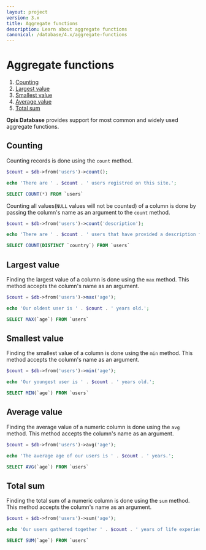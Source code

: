 ```yaml
---
layout: project
version: 3.x
title: Aggregate functions
description: Learn about aggregate functions
canonical: /database/4.x/aggregate-functions
---
```

# Aggregate functions

1. [Counting](#counting)
2. [Largest value](#largest-value)
3. [Smallest value](#smallest-value)
4. [Average value](#average-value)
5. [Total sum](#total-sum)

**Opis Database** provides support for most common and widely used aggregate functions.

## Counting

Counting records is done using the `count` method. 

```php
$count = $db->from('users')->count();

echo 'There are ' . $count . ' users registred on this site.';
```
```sql
SELECT COUNT(*) FROM `users`
```

Counting all values(`NULL` values will not be counted) of a column is done by 
passing the column's name as an argument to the `count` method. 

```php
$count = $db->from('users')->count('description');

echo 'There are ' . $count . ' users that have provided a description for their profile.';
```
```sql
SELECT COUNT(DISTINCT `country`) FROM `users`
```

## Largest value

Finding the largest value of a column is done using the `max` method. 
This method accepts the column's name as an argument. 

```php
$count = $db->from('users')->max('age');

echo 'Our oldest user is ' . $count . ' years old.';
```
```sql
SELECT MAX(`age`) FROM `users`
```

## Smallest value

Finding the smallest value of a column is done using the `min` method. 
This method accepts the column's name as an argument. 

```php
$count = $db->from('users')->min('age');

echo 'Our youngest user is ' . $count . ' years old.';
```
```sql
SELECT MIN(`age`) FROM `users`
```

## Average value

Finding the average value of a numeric column is done using the `avg` method. 
This method accepts the column's name as an argument. 

```php
$count = $db->from('users')->avg('age');

echo 'The average age of our users is ' . $count . ' years.';
```
```sql
SELECT AVG(`age`) FROM `users`
```

## Total sum

Finding the total sum of a numeric column is done using the `sum` method. 
This method accepts the column's name as an argument. 

```php
$count = $db->from('users')->sum('age');

echo 'Our users gathered together ' . $count . ' years of life experience.';
```
```sql
SELECT SUM(`age`) FROM `users`
```


